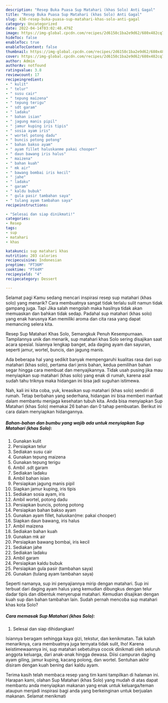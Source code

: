```yaml
---
description: "Resep Buka Puasa Sup Matahari (khas Solo) Anti Gagal"
title: "Resep Buka Puasa Sup Matahari (khas Solo) Anti Gagal"
slug: 438-resep-buka-puasa-sup-matahari-khas-solo-anti-gagal
category: Uncategorized
date: 2022-04-14T03:02:48.479Z
image: https://img-global.cpcdn.com/recipes/2d6158c1ba2e9d62/680x482cq70/sup-matahari-khas-solo-foto-resep-utama.jpg
hideToc: false
enableToc: true
enableTocContent: false
thumbnail: https://img-global.cpcdn.com/recipes/2d6158c1ba2e9d62/680x482cq70/sup-matahari-khas-solo-foto-resep-utama.jpg
cover: https://img-global.cpcdn.com/recipes/2d6158c1ba2e9d62/680x482cq70/sup-matahari-khas-solo-foto-resep-utama.jpg
author: Admin
authorAv: notfound
ratingvalue: 3.8
reviewcount: 17
recipeingredient:
- " kulit"
- " telur"
- " susu cair"
- " tepung maizena"
- " tepung terigu"
- " sdt garam"
- " ladaku"
- " bahan isian"
- " jagung manis pipil"
- " jamur kuping iris tipis"
- " sosia ayam iris"
- " wortel potong dadu"
- " buncis potong potong"
- " bahan bakso ayam"
- " ayam fillet haluskanme pakai chooper"
- " daun bawang iris halus"
- " maizena"
- " bahan kuah"
- " mk air"
- " bawang bombai iris kecil"
- " jahe"
- " ladaku"
- " garam"
- " kaldu bubuk"
- " gula pasir tambahan saya"
- " tulang ayam tambahan saya"
recipeinstructions:

- "Selesai dan siap dinikmati!"
categories:
- Resep
tags:
- sup
- matahari
- khas

katakunci: sup matahari khas 
nutrition: 203 calories
recipecuisine: Indonesian
preptime: "PT36M"
cooktime: "PT44M"
recipeyield: "4"
recipecategory: Dessert

---
```



Selamat pagi Kamu sedang mencari inspirasi resep sup matahari (khas solo) yang menarik? Cara membuatnya sangat tidak terlalu sulit namun tidak gampang juga. Tapi Jika salah mengolah maka hasilnya tidak akan memuaskan dan bahkan tidak sedap. Padahal sup matahari (khas solo) yang enak harusnya Kan memiliki aroma dan cita rasa yang dapat memancing selera kita.


Resep Sup Matahari Khas Solo, Semangkuk Penuh Kesempurnaan. Tampilannya unik dan menarik, sup matahari khas Solo sering disajikan saat acara spesial. Isiannya lengkap banget, ada daging ayam dan sayuran, seperti jamur, wortel, buncis, dan jagung manis.

Ada beberapa hal yang sedikit banyak mempengaruhi kualitas rasa dari sup matahari (khas solo), pertama dari jenis bahan, kedua pemilihan bahan segar hingga cara membuat dan menyajikannya. Tidak usah pusing jika mau menyiapkan sup matahari (khas solo) yang enak di rumah, karena asal sudah tahu triknya maka hidangan ini bisa jadi suguhan istimewa.


Nah, kali ini kita coba, yuk, kreasikan sup matahari (khas solo) sendiri di rumah. Tetap berbahan yang sederhana, hidangan ini bisa memberi manfaat dalam membantu menjaga kesehatan tubuh kita. Anda bisa menyiapkan Sup Matahari (khas Solo) memakai 26 bahan dan 0 tahap pembuatan. Berikut ini cara dalam menyiapkan hidangannya.

<!--inarticleads1-->

##### Bahan-bahan dan bumbu yang wajib ada untuk menyiapkan Sup Matahari (khas Solo):

1. Gunakan  kulit
1. Persiapkan  telur
1. Sediakan  susu cair
1. Gunakan  tepung maizena
1. Gunakan  tepung terigu
1. Ambil  .sdt garam
1. Sediakan  ladaku
1. Ambil  bahan isian
1. Persiapkan  jagung manis pipil
1. Siapkan  jamur kuping, iris tipis
1. Sediakan  sosia ayam, iris
1. Ambil  wortel, potong dadu
1. Persiapkan  buncis, potong potong
1. Persiapkan  bahan bakso ayam
1. Gunakan  ayam fillet, haluskan(me: pakai chooper)
1. Siapkan  daun bawang, iris halus
1. Ambil  maizena
1. Sediakan  bahan kuah
1. Gunakan  mk air
1. Persiapkan  bawang bombai, iris kecil
1. Sediakan  jahe
1. Sediakan  ladaku
1. Ambil  garam
1. Persiapkan  kaldu bubuk
1. Persiapkan  gula pasir (tambahan saya)
1. Gunakan  (tulang ayam tambahan saya)


Seperti namanya, sup ini penyajiannya mirip dengan matahari. Sup ini terbuat dari daging ayam halus yang kemudian dibungkus dengan telur dadar tipis dan dibentuk menyerupai matahari. Kemudian disajikan dengan kuah sup dan bahan tambahan lain. Sudah pernah mencoba sup matahari khas kota Solo? 

<!--inarticleads2-->

##### Cara memasak Sup Matahari (khas Solo):


1. Selesai dan siap dihidangkan!

Isiannya beragam sehingga kaya gizi, tekstur, dan kenikmatan. Tak kalah menariknya, cara membuatnya juga ternyata tidak sulit, lho! Karena keistimewaannya ini, sup matahari sebetulnya cocok dinikmati oleh seluruh anggota keluarga, dari anak-anak hingga dewasa. Diisi campuran daging ayam giling, jamur kuping, kacang polong, dan wortel. Sentuhan akhir disiram dengan kuah bening dari kaldu ayam. 

Terima kasih telah membaca resep yang tim kami tampilkan di halaman ini. Harapan kami, olahan Sup Matahari (khas Solo) yang mudah di atas dapat membantu anda menyiapkan makanan yang enak untuk keluarga/teman ataupun menjadi inspirasi bagi anda yang berkeinginan untuk berjualan makanan. Selamat menikmati
